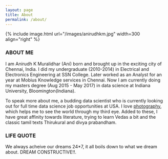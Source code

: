 ```yaml
---
layout: page
title: About
permalink: /about/
---
```


{% include image.html url="/images/anirudhkm.jpg" width=300 align="right" %}

### ABOUT ME

I am Anirudh K Muralidhar (Ani) born and brought up in the exciting city of Chennai, India. I did my undergraduate (2010-2014) in Electrical and Electronics Engineering at SSN College. Later worked as an Analyst for an year at Mobius Knowledge services in Chennai. Now I am currently doing my masters degree (Aug 2015 - May 2017) in data science at Indiana University, Bloomington(Indiana).

To speak more about me, a budding data scientist who is currently looking out for full time data science job opportunities at USA. I love [photography](www.instagram.com/anirudhkm), which helps me to see the world through my third eye. Added to these, I have great affinity towards literature, trying to learn Vedas a bit and the classic tamil texts Thirukural and divya prabandham.

### LIFE QUOTE

We always acheive our dreams 24*7, it all boils down to what we dream about. DREAM CONSTRUCTIVE!!.